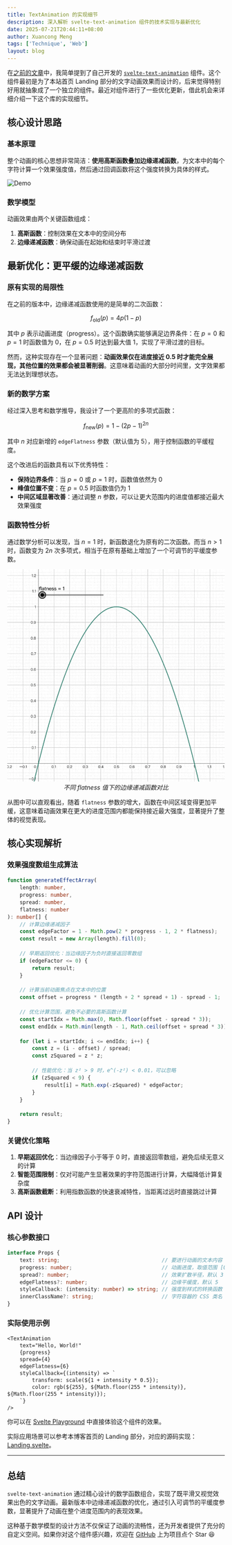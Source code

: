 ```yaml
---
title: TextAnimation 的实现细节
description: 深入解析 svelte-text-animation 组件的技术实现与最新优化
date: 2025-07-21T20:44:11+08:00
author: Xuancong Meng
tags: ['Technique', 'Web']
layout: blog
---
```


在[之前的文章](./250525-tech-stack-in-hsuans-space)中，我简单提到了自己开发的 [`svelte-text-animation`](https://github.com/QuarkPixel/svelte-text-animation) 组件。这个组件最初是为了本站首页 Landing 部分的文字动画效果而设计的，后来觉得特别好用就抽象成了一个独立的组件。最近对组件进行了一些优化更新，借此机会来详细介绍一下这个库的实现细节。

## 核心设计思路

### 基本原理

整个动画的核心思想非常简洁：**使用高斯函数叠加边缘递减函数**，为文本中的每个字符计算一个效果强度值，然后通过回调函数将这个强度转换为具体的样式。

![Demo](https://raw.githubusercontent.com/QuarkPixel/svelte-text-animation/master/assets/example.gif)

### 数学模型

动画效果由两个关键函数组成：

1. **高斯函数**：控制效果在文本中的空间分布
2. **边缘递减函数**：确保动画在起始和结束时平滑过渡

## 最新优化：更平缓的边缘递减函数

### 原有实现的局限性

在之前的版本中，边缘递减函数使用的是简单的二次函数：

$$
f_{\text{old}}(p) = 4p(1 - p)
$$

其中 $p$ 表示动画进度（progress）。这个函数确实能够满足边界条件：在 $p = 0$ 和 $p = 1$ 时函数值为 0，在 $p = 0.5$ 时达到最大值 $1$，实现了平滑过渡的目标。

然而，这种实现存在一个显著问题：**动画效果仅在进度接近 0.5 时才能完全展现，其他位置的效果都会被显著削弱**。这意味着动画的大部分时间里，文字效果都无法达到理想状态。

### 新的数学方案

经过深入思考和数学推导，我设计了一个更高阶的多项式函数：

$$
f_{\text{new}}(p) = 1 - (2p - 1)^{2n}
$$

其中 $n$ 对应新增的 `edgeFlatness` 参数（默认值为 5），用于控制函数的平缓程度。

这个改进后的函数具有以下优秀特性：

- **保持边界条件**：当 $p = 0$ 或 $p = 1$ 时，函数值依然为 $0$
- **峰值位置不变**：在 $p = 0.5$ 时函数值仍为 $1$
- **中间区域显著改善**：通过调整 $n$ 参数，可以让更大范围内的进度值都接近最大效果强度

### 函数特性分析

通过数学分析可以发现，当 $n = 1$ 时，新函数退化为原有的二次函数。而当 $n > 1$ 时，函数变为 $2n$ 次多项式，相当于在原有基础上增加了一个可调节的平缓度参数。

<center>
<img class="outline outline-[#26796D] outline-3 w-[50%]" src="/img/250721-0.gif" alt="edgeFactor 函数演示" data-libra />
<em>不同 flatness 值下的边缘递减函数对比</em>
</center>

从图中可以直观看出，随着 `flatness` 参数的增大，函数在中间区域变得更加平缓，这意味着动画效果在更大的进度范围内都能保持接近最大强度，显著提升了整体的视觉表现。

## 核心实现解析

### 效果强度数组生成算法

```typescript
function generateEffectArray(
	length: number,
	progress: number,
	spread: number,
	flatness: number
): number[] {
	// 计算边缘递减因子
	const edgeFactor = 1 - Math.pow(2 * progress - 1, 2 * flatness);
	const result = new Array(length).fill(0);

	// 早期返回优化：当边缘因子为负时直接返回零数组
	if (edgeFactor <= 0) {
		return result;
	}

	// 计算当前动画焦点在文本中的位置
	const offset = progress * (length + 2 * spread + 1) - spread - 1;

	// 优化计算范围，避免不必要的高斯函数计算
	const startIdx = Math.max(0, Math.floor(offset - spread * 3));
	const endIdx = Math.min(length - 1, Math.ceil(offset + spread * 3));

	for (let i = startIdx; i <= endIdx; i++) {
		const z = (i - offset) / spread;
		const zSquared = z * z;

		// 性能优化：当 z² > 9 时，e^(-z²) < 0.01，可以忽略
		if (zSquared < 9) {
			result[i] = Math.exp(-zSquared) * edgeFactor;
		}
	}

	return result;
}
```

### 关键优化策略

1. **早期返回优化**：当边缘因子小于等于 0 时，直接返回零数组，避免后续无意义的计算
2. **智能范围限制**：仅对可能产生显著效果的字符范围进行计算，大幅降低计算复杂度
3. **高斯函数截断**：利用指数函数的快速衰减特性，当距离过远时直接跳过计算

## API 设计

### 核心参数接口

```typescript
interface Props {
	text: string;                                 // 要进行动画的文本内容
	progress: number;                             // 动画进度，取值范围 [0, 1]
	spread?: number;                              // 效果扩散半径，默认 3
	edgeFlatness?: number;                        // 边缘平缓度，默认 5
	styleCallback: (intensity: number) => string; // 强度到样式的转换函数
	innerClassName?: string;                      // 字符容器的 CSS 类名
}
```

### 实际使用示例

```svelte
<TextAnimation
    text="Hello, World!"
    {progress}
    spread={4}
    edgeFlatness={6}
    styleCallback={(intensity) => `
        transform: scale(${1 + intensity * 0.5});
        color: rgb(${255}, ${Math.floor(255 * intensity)}, ${Math.floor(255 * intensity)});
    `}
/>
```

你可以在 [Svelte Playground](https://svelte.dev/playground/434018293cfb415b925f19b47ef4a85c?version=5.33.1) 中直接体验这个组件的效果。

实际应用场景可以参考本博客首页的 Landing 部分，对应的源码实现：[Landing.svelte](https://github.com/QuarkPixel/QuarkPixel.github.io/blob/master/src/routes/Landing.svelte)。

---

## 总结

`svelte-text-animation` 通过精心设计的数学函数组合，实现了既平滑又视觉效果出色的文字动画。最新版本中边缘递减函数的优化，通过引入可调节的平缓度参数，显著提升了动画在整个进度范围内的表现效果。

这种基于数学模型的设计方法不仅保证了动画的流畅性，还为开发者提供了充分的自定义空间。如果你对这个组件感兴趣，欢迎在 [GitHub](https://github.com/QuarkPixel/svelte-text-animation) 上为项目点个 Star 😆
